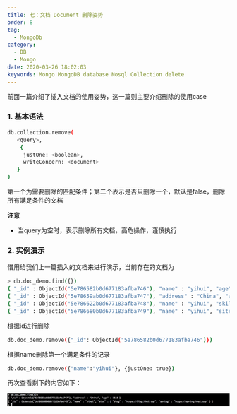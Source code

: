 ```yaml
---
title: 七：文档 Document 删除姿势
order: 8
tag: 
  - MongoDb
category: 
  - DB
  - Mongo
date: 2020-03-26 18:02:03
keywords: Mongo MongoDB database Nosql Collection delete
---
```



前面一篇介绍了插入文档的使用姿势，这一篇则主要介绍删除的使用case

<!-- more -->

### 1. 基本语法

```bash
db.collection.remove(
   <query>,
    {
     justOne: <boolean>,
     writeConcern: <document>
   }
)
```

第一个为需要删除的匹配条件；第二个表示是否只删除一个，默认是false，删除所有满足条件的文档

**注意**

- 当query为空时，表示删除所有文档，高危操作，谨慎执行

### 2. 实例演示

借用给我们上一篇插入的文档来进行演示，当前存在的文档为

```bash
> db.doc_demo.find({})
{ "_id" : ObjectId("5e786582b0d677183afba746"), "name" : "yihui", "age" : 18 }
{ "_id" : ObjectId("5e78659ab0d677183afba747"), "address" : "China", "age" : 18.8 }
{ "_id" : ObjectId("5e786622b0d677183afba748"), "name" : "yihui", "skill" : [ "java", "python", "php", "js" ] }
{ "_id" : ObjectId("5e786680b0d677183afba749"), "name" : "yihui", "site" : { "blog" : "https://blog.hhui.top", "spring" : "https://spring.hhui.top" } }
```

根据id进行删除

```bash
db.doc_demo.remove({"_id": ObjectId("5e786582b0d677183afba746")})
```

根据name删除第一个满足条件的记录

```bash
db.doc_demo.remove({"name":"yihui"}, {justOne: true})
```

再次查看剩下的内容如下：

![](/imgs/200326/06.jpg)
